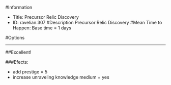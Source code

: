 #Information
 - Title: Precursor Relic Discovery
 - ID: ravelian.307
#Description
Precursor Relic Discovery
#Mean Time to Happen:
Base time = 1 days

#Options

___
##Excellent!

###Efects:<ul><li>add prestige = 5</li><li>increase unraveling knowledge medium = yes</li></ul>
